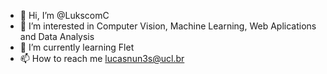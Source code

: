 - 👋 Hi, I’m @LukscomC
- 👀 I’m interested in Computer Vision, Machine Learning, Web Aplications and Data Analysis
- 🌱 I’m currently learning Flet
- 📫 How to reach me lucasnun3s@ucl.br
